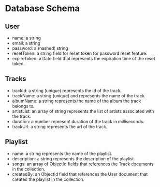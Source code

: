 # Database Schema

## User

- name: a string
- email: a string
- password: a (hashed) string
- resetToken: a string field for reset token for password reset feature.
- expireToken: a Date field that represents the expiration time of the reset token.

## Tracks

- trackId: a string (unique) represents the id of the track.
- trackName: a string (unique) and represents the name of the track.
- albumName: a string represents the name of the album the track belongs to.
- artistList: an array of string represents the list of artists associated with the track.
- duration: a number represent duration of the track in milliseconds.
- trackUrl: a string represents the url of the track.

## Playlist

- name: a string represents the name of the playlist.
- description: a string represents the description of the playlist.
- songs: an array of ObjectId fields that references the Track documents in the collection.
- createdBy: an ObjectId field that references the User document that created the playlist in the collection.
